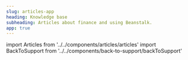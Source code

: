 ```yaml
---
slug: articles-app
heading: Knowledge base
subheading: Articles about finance and using Beanstalk.
app: true
---
```

import Articles from '../../components/articles/articles'
import BackToSupport from '../../components/back-to-support/backToSupport'

<BackToSupport/>
<Articles/>